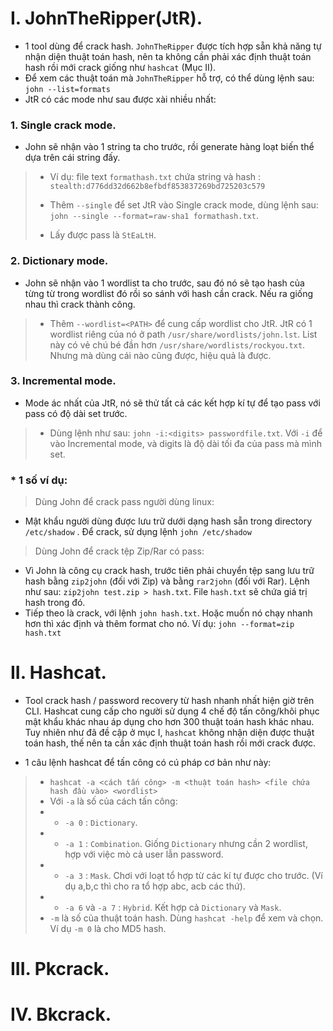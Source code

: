 # I. JohnTheRipper(JtR).
* 1 tool dùng để crack hash. `JohnTheRipper` được tích hợp sẵn khả năng tự nhận diện thuật toán hash, nên ta không cần phải xác định thuật toán hash rồi mới crack giống như `hashcat` (Mục II).
* Để xem các thuật toán mà `JohnTheRipper` hỗ trợ, có thể dùng lệnh sau:  `john --list=formats`
* JtR có các mode như sau được xài nhiều nhất:  
### 1. Single crack mode. 
+ John sẽ nhận vào 1 string ta cho trước, rồi generate hàng loạt biến thể dựa trên cái string đấy.
> + Ví dụ: file text `formathash.txt` chứa string và hash : `stealth:d776dd32d662b8efbdf853837269bd725203c579`
> 
> + Thêm  `--single` để set JtR vào Single crack mode, dùng lệnh sau: `john --single --format=raw-sha1 formathash.txt`.
> 
> + Lấy được pass là `StEaLtH`.
### 2. Dictionary mode.
+ John sẽ nhận vào 1 wordlist ta cho trước, sau đó nó sẽ tạo hash của từng từ trong wordlist đó rồi so sánh với hash cần crack. Nếu ra giống nhau thì crack thành công.
> + Thêm `--wordlist=<PATH>` để cung cấp wordlist cho JtR. JtR có 1 wordlist riêng của nó ở path `/usr/share/wordlists/john.lst`. List này có vẻ chú bé đần hơn `/usr/share/wordlists/rockyou.txt`. Nhưng mà dùng cái nào cũng được, hiệu quả là được.

### 3. Incremental mode.
+ Mode ác nhất của JtR, nó sẽ thử tất cả các kết hợp kí tự để tạo pass với pass có độ dài set trước.
> + Dùng lệnh như sau: `john -i:<digits> passwordfile.txt`. Với `-i` để vào Incremental mode, và digits là độ dài tối đa của pass mà mình set.

### * 1 số ví dụ:

> Dùng John để crack pass người dùng linux:
+ Mật khẩu người dùng được lưu trữ dưới dạng hash sẵn trong directory `/etc/shadow` . Để crack, sử dụng lệnh `john /etc/shadow`

> Dùng John để crack tệp Zip/Rar có pass:
+ Vì John là công cụ crack hash, trước tiên phải chuyển tệp sang lưu trữ hash bằng `zip2john` (đối với Zip) và bằng `rar2john` (đối với Rar). Lệnh như sau: `zip2john test.zip > hash.txt`. File `hash.txt` sẽ chứa giá trị hash trong đó.
+ Tiếp theo là crack, với lệnh `john hash.txt`. Hoặc muốn nó chạy nhanh hơn thì xác định và thêm format cho nó. Ví dụ: `john --format=zip hash.txt`


# II. Hashcat.
* Tool crack hash / password recovery từ hash nhanh nhất hiện giờ trên CLI. Hashcat cung cấp cho người sử dụng 4 chế độ tấn công/khôi phục mật khẩu khác nhau áp dụng cho hơn 300 thuật toán hash khác nhau. Tuy nhiên như đã đề cập ở mục I, `hashcat` không nhận diện được thuật toán hash, thế nên ta cần xác định thuật toán hash rồi mới crack được.

* 1 câu lệnh hashcat để tấn công có cú pháp cơ bản như này: 
> * `hashcat -a <cách tấn công> -m <thuật toán hash> <file chứa hash đầu vào> <wordlist>`
> * Với `-a` là số của cách tấn công:
> * * `-a 0` : `Dictionary`.
> * * `-a 1` : `Combination`. Giống `Dictionary` nhưng cần 2 wordlist, hợp với việc mò cả user lẫn password. 
> * * `-a 3` : `Mask`. Chơi với loạt tổ hợp từ các kí tự được cho trước. (Ví dụ a,b,c thì cho ra tổ hợp abc, acb các thứ).
> * * `-a 6` và `-a 7` : `Hybrid`. Kết hợp cả `Dictionary` và `Mask`.
> * `-m` là số của thuật toán hash. Dùng `hashcat -help` để xem và chọn. Ví dụ `-m 0` là cho MD5 hash.

# III. Pkcrack.
# IV. Bkcrack.
